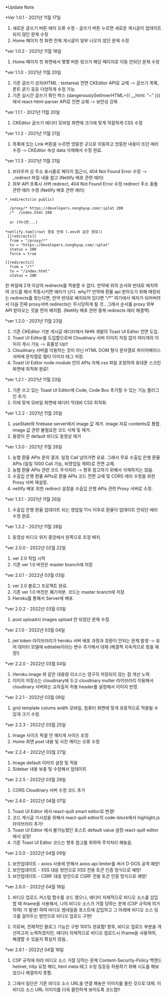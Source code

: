 *Update Note

*Ver 1.0.1 - 2021년 11월 17일
1. 새로운 글쓰기 버튼 에러 오류 수정 - 글쓰기 버튼 누르면 새로운 게시글이 업데이트 되지 않던 문제 수정
2. Home 페이지 첫 화면 전체 게시글이 일부 나오지 않던 문제 수정

*ver 1.0.2 - 2021년 11월 18일
1. Home 페이지 첫 화면에서 몇몇 버튼 링크가 해당 페이지로 이동 안되던 문제 수정

*ver 1.1.0 - 2021년 11월 20일
1. 기존 글쓰기 상자(HTML : textarea) 전면 CKEditor API로 교체 -> 글쓰기 목록, 폰트 굵기 등등 다양하게 수정 가능
2. 기존 실시간 글쓰기 확인 박스 (dangerouslySetInnerHTML={{ __html: "~" }})에서 react-html-parser API로 전면 교체 -> 보안성 강화

*ver 1.1.1 - 2021년 11월 20일
1. CKEditor 글쓰기 에디터 모바일 화면에 크기에 맞게 적절하게 CSS 수정

*ver 1.1.2 - 2021년 11월 21일
1. 목록에 있는 Link 버튼을 누르면 엉뚱한 곳으로 이동하고 엉뚱한 내용이 뜨던 에러 수정 -> CKEditor 속성 data 삭제해서 수정 완료.

*ver 1.1.3 - 2021년 11월 21일
1. 브라우저 상 주소 표시줄로 페이지 접근시, 404 Not Found Error 수정 -> _redirect 파일 내용 참고 (Netlify 배포 관련 에러)
2. 외부 API 프록시 서버 redirect, 404 Not Found Error 수정 redirect 주소 충돌 관련 에러 수정 (Netlify 배포 관련 에러)
```
*_redirects(in public)
  
  /proxy/* https://developers.nonghyup.com/:splat 200
  /*  /index.html 200
 
  or (아니면...)
  
*netlify.toml(root 경로 안에 (.env와 같은 경로))
 [[redirects]]
  from = "/proxy/*"
  to = "https://developers.nonghyup.com/:splat"
  status = 200
  force = true

[[redirects]]
  from = "/*"
  to = "/index.html"
  status = 200
```  
한 파일에 2개 이상의 redirects를 적용할 수 없다. 만약에 위의 순서와 반대로 배치하여 코드를 해서 작동시키면 에러가 난다. why?? 만약에 환율 api 받아오기 위해 매칭되는 redirects를 찾는다면, 만약 반대로 배치되어 있다면 "/*" 여기에서 매치가 되어버려서 다음 진짜 proxy서버 redirects는 무시당하게 될 것.. 그래서 순서를 proxy 외부 API 받아오는 것을 먼저 배치함. (Netlify 배포 관련 중복 redirects 에러 해결책)

*ver 1.2.0 - 2021년 11월 23일
1. 기존 CKEditor 기본 게시글 에디터에서 NHN 개발의 Toast UI Editor 전면 도입.
2. Toast UI Editor를 도입함으로써 Cloudinary 서버 이미지 저장 없이 여러개의 이미지 게시 가능 -> 효율성 Up!!
3. Cloudinary 서버를 이용하는 것이 아닌 HTML DOM 형식 문자열로 파이어베이스 서버에 문자열로 멀티 이미지 태그 저장.
4. Toast UI Editor node module 안의 APIs 자체 css 파일 조정하여 휴대폰 스크린화면에 최적화 완료!

*ver 1.2.1 - 2021년 11월 23일
1. 기존 쓰고 있는 Toast UI Editor에 Code, Code Box 추가할 수 있는 기능 플러그인 추가.
2. 이에 맞게 모바일 화면에 에디터 막대바 CSS 최적화.

*ver 1.2.2 - 2021년 11월 25일
1. useState와 firebase server에서 image 값 제거. image 자료 contents로 통합. image 값 관련 불필요한 코드 삭제 및 제거.
2. 용량이 큰 default 비디오 동영상 제거

*ver 1.3.0 - 2021년 11월 26일
1. 농협 환율 APIs 문의 결과. 일정 Call 넘어가면 유료. 그래서 무료 수출입 은행 환율 APIs (일일 1000 Call 가능, 비영업일 제외)로 전면 교체.
2. 농협 환율 APIs 관련 코드 주석처리 -> 향후 참고하기 위해서 삭제하지는 않음.
3. 수출입 은행 환율 APIs로 환율 APIs 코드 전면 교체 및 CORS 에러 수정을 위한 Proxy 서버 재설정.
4. netlify 배포 위한 redirect 설정을 수출입 은행 APIs 관련 Proxy 서버로 수정.

*ver 1.3.1 - 2021년 11월 26일
1. 수출입 은행 환율 업데이트 되는 영업일 11시 이후로 환율이 업데이트 안되던 에러 수정 완료.

*ver 1.3.2 - 2021년 11월 28일
1. 동영상 비디오 위치 중앙에서 왼쪽으로 조정 배치.

*ver 2.0.0 - 2022년 02월 22일
1. ver 2.0 작업 시작 
2. 기존 ver 1.0 버전은 master branch에 저장

*ver 2.0.1 - 2022년 03월 03일
1. ver 2.0 블로그 프로젝트 완료.
2. 기존 ver 1.0 버전은 폐기처분. 코드는 master branch에 저장.
3. Heroku를 통해서 Server에 배포.

*ver 2.0.2 - 2022년 03월 03일
1. post upload시 images upload 안 되었던 문제 수정.

*ver 2.1.0 - 2022년 03월 04일
1. jwt token 라이브러리가 heroku 서버 배포 과정과 호환이 안되는 문제 발생 -> 유저 데이터 모델에 editable이라는 변수 추가해서 대체 (해결책 지속적으로 찾을 예정!)

*ver 2.2.0 - 2022년 03월 04일
1. Heroku image 와 같은 대용량 리소스는 영구히 저장되지 않는 점 개선 노력.
2. 이미지 저장소는 cloudinary에 두고 cloudinary multer 라이브러리 이용해서 cloudinary 서버와는 교차출처 허용 header를 설정해서 이미지 반영.

*ver 2.2.1 - 2022년 03월 09일
1. grid template colums width 모바일, 컴퓨터 화면에 맞게 유동적으로 적용될 수 있게 크기 수정.

*ver 2.2.3 - 2022년 03월 25일
1. Image 사이즈 픽셀 안 깨지게 사이즈 조정
2. Home 화면 post 내용 및 사진 깨지는 오류 수정

*ver 2.2.4 - 2022년 03월 27일
1. Image default 이미지 설정 및 적용
2. Sidebar 내용 보충 및 수정해서 업데이트

*ver 2.2.5 - 2022년 03월 29일
1. CORS Cloudinary 서버 수정 코드 추가

*ver 2.4.0 - 2022년 04월 07일
1. Toast UI Editor 에서 react-quill smart editor로 변경!
2. 코드 게시글 가시성을 위해서 react-quill edtior의 code-block에서 highlight.js 라이브러리 추가!
3. Toast UI Editor 에서 불가능했던 포스트 default value 설정 react-quill editor 에서 설정!
4. 기존 Toast UI Editor 코드는 향후 참고를 위하여 주석처리 해놓음. 


*ver 2.5.0 - 2022년 04월 09일
1. 보안업데이트 - axios 사용에 한해서 axios api limiter를 써서 D-DOS 공격 예방!
2. 보안업데이트 - XSS 대응 방안으로 XSS 전용 토큰 인증 방식으로 예방!
3. 보안업데이트 - CSRF 대응 방안으로 CSRF 전용 토큰 인증 방식으로 예방! 

*ver 2.6.0 - 2022년 04월 16일
1. 비디오 업로드 커스텀 함수를 코드 했으나, 에디터 자체적으로 비디오 소스를 삽입할 때 iframe을 사용해서,
   나의 비디오 소스가 거절 당하는 문제 (CSP 규칙에 의거하여) 가 발생! 
   하여 비디오 썸네일을 포스트에 삽입하고 그 아래에 비디오 소스
   링크를 걸어두는 방안으로 비디오 업로드 구현!
   
2. 이로써, 전체적인 블로그 기능은 구현 100% 완료함!
   향후, 비디오 업로드 부분을 개선하고자 노력하겠지만,
   에디터 자체적으로 비디오 업로드시 iframe을 사용하여,
   해결할 수 있을지 확실치 않음..
   
*ver 2.6.1 - 2022년 04월 16일
1. CSP 규칙에 따라 비디오 소스 거절 당하는 문제 Content-Security-Policy 백엔드 helmet, http 요청 헤더, html meta 태그 수정 등등등
   허용하기 위해 시도를 해보았으나 해결하지 못함.
   
2. 그래서 일단은 기존 비디오 소스 URL을 연결 해놓은 이미지를 올린 것으로 대체.
   이 비디오 소스 URL 이미지를 더욱 클린하게 보이도록 코드함!!    
